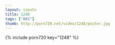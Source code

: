 ```yaml
--- 
layout: sieutv
title: 1248
tags: ["001"]
thumb: http://porn720.net/video/1248/poster.jpg
---
```

{% include porn720 key="1248" %} 
